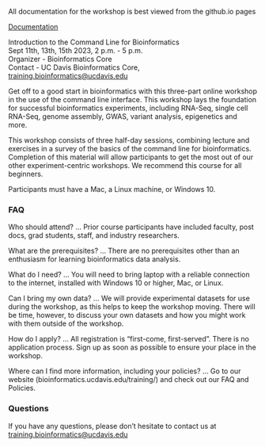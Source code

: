 All documentation for the workshop is best viewed from the github.io pages

[Documentation](https://ucdavis-bioinformatics-training.github.io/2023-September-Introduction-to-the-Command-Line-for-Bioinformatics/)

Introduction to the Command Line for Bioinformatics  
Sept 11th, 13th, 15th 2023, 2 p.m. - 5 p.m.  
Organizer - Bioinformatics Core  
Contact - UC Davis Bioinformatics Core, training.bioinformatics@ucdavis.edu

Get off to a good start in bioinformatics with this three-part online workshop in the use of the command line interface. This workshop lays the foundation for successful bioinformatics experiments, including RNA-Seq, single cell RNA-Seq, genome assembly, GWAS, variant analysis, epigenetics and more.

This workshop consists of three half-day sessions, combining lecture and exercises in a survey of the basics of the command line for bioinformatics. Completion of this material will allow participants to get the most out of our other experiment-centric workshops. We recommend this course for all beginners.

Participants must have a Mac, a Linux machine, or Windows 10.


### FAQ

Who should attend? … Prior course participants have included faculty, post docs, grad students, staff, and industry researchers.

What are the prerequisites? … There are no prerequisites other than an enthusiasm for learning bioinformatics data analysis.

What do I need? … You will need to bring laptop with a reliable connection to the internet, installed with Windows 10 or higher, Mac, or Linux.

Can I bring my own data? … We will provide experimental datasets for use during the workshop, as this helps to keep the workshop moving. There will be time, however, to discuss your own datasets and how you might work with them outside of the workshop.

How do I apply? … All registration is “first-come, first-served”. There is no application process.  Sign up as soon as possible to ensure your place in the workshop.

Where can I find more information, including your policies?  ... Go to our website (bioinformatics.ucdavis.edu/training/) and check out our FAQ and Policies.

### Questions

If you have any questions, please don’t hesitate to contact us at training.bioinformatics@ucdavis.edu


